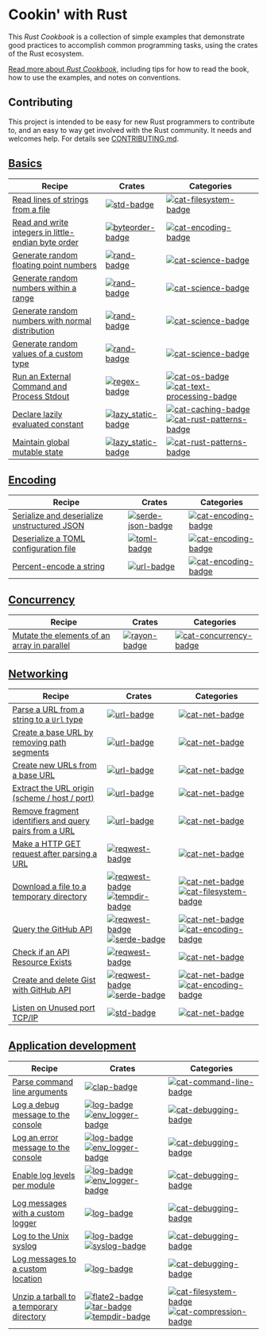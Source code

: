 # Cookin' with Rust

This _Rust Cookbook_ is a collection of
simple examples that demonstrate good practices to accomplish common
programming tasks, using the crates of the Rust ecosystem.

[Read more about _Rust Cookbook_](about.html), including tips for
how to read the book, how to use the examples, and notes on conventions.

## Contributing

This project is intended to be easy for new Rust programmers to
contribute to, and an easy to way get involved with the Rust
community. It needs and welcomes help. For details see
[CONTRIBUTING.md].

[CONTRIBUTING.md]: https://github.com/brson/rust-cookbook/blob/master/CONTRIBUTING.md

## [Basics](basics.html)

| Recipe | Crates | Categories |
|--------|--------|------------|
| [Read lines of strings from a file][ex-std-read-lines] | [![std-badge]][std] | [![cat-filesystem-badge]][cat-filesystem] |
| [Read and write integers in little-endian byte order][ex-byteorder-le] | [![byteorder-badge]][byteorder] | [![cat-encoding-badge]][cat-encoding] |
| [Generate random floating point numbers][ex-rand-float] | [![rand-badge]][rand] | [![cat-science-badge]][cat-science] |
| [Generate random numbers within a range][ex-rand-range] | [![rand-badge]][rand] | [![cat-science-badge]][cat-science] |
| [Generate random numbers with normal distribution][ex-rand-dist] | [![rand-badge]][rand] | [![cat-science-badge]][cat-science] |
| [Generate random values of a custom type][ex-rand-custom] | [![rand-badge]][rand] | [![cat-science-badge]][cat-science] |
| [Run an External Command and Process Stdout][ex-parse-subprocess-output] | [![regex-badge]][regex] | [![cat-os-badge]][cat-os] [![cat-text-processing-badge]][cat-text-processing] |
| [Declare lazily evaluated constant][ex-lazy-constant] | [![lazy_static-badge]][lazy_static] | [![cat-caching-badge]][cat-caching] [![cat-rust-patterns-badge]][cat-rust-patterns] |
| [Maintain global mutable state][ex-global-mut-state] | [![lazy_static-badge]][lazy_static] | [![cat-rust-patterns-badge]][cat-rust-patterns] |

## [Encoding](encoding.html)

| Recipe | Crates | Categories |
|--------|--------|------------|
| [Serialize and deserialize unstructured JSON][ex-json-value] | [![serde-json-badge]][serde-json] | [![cat-encoding-badge]][cat-encoding] |
| [Deserialize a TOML configuration file][ex-toml-config] | [![toml-badge]][toml] | [![cat-encoding-badge]][cat-encoding] |
| [Percent-encode a string][ex-percent-encode] | [![url-badge]][url] | [![cat-encoding-badge]][cat-encoding] |

## [Concurrency](concurrency.html)

| Recipe | Crates | Categories |
|--------|--------|------------|
| [Mutate the elements of an array in parallel][ex-rayon-iter-mut] | [![rayon-badge]][rayon] | [![cat-concurrency-badge]][cat-concurrency] |

## [Networking](net.html)

| Recipe | Crates | Categories |
|--------|--------|------------|
| [Parse a URL from a string to a `Url` type][ex-url-parse] | [![url-badge]][url] | [![cat-net-badge]][cat-net] |
| [Create a base URL by removing path segments][ex-url-base] | [![url-badge]][url] | [![cat-net-badge]][cat-net] |
| [Create new URLs from a base URL][ex-url-new-from-base] | [![url-badge]][url] | [![cat-net-badge]][cat-net] |
| [Extract the URL origin (scheme / host / port)][ex-url-origin] | [![url-badge]][url] | [![cat-net-badge]][cat-net] |
| [Remove fragment identifiers and query pairs from a URL][ex-url-rm-frag] | [![url-badge]][url] | [![cat-net-badge]][cat-net] |
| [Make a HTTP GET request after parsing a URL][ex-url-basic] | [![reqwest-badge]][reqwest] | [![cat-net-badge]][cat-net] |
| [Download a file to a temporary directory][ex-url-download] | [![reqwest-badge]][reqwest] [![tempdir-badge]][tempdir] | [![cat-net-badge]][cat-net] [![cat-filesystem-badge]][cat-filesystem] |
| [Query the GitHub API][ex-rest-get] | [![reqwest-badge]][reqwest] [![serde-badge]][serde] | [![cat-net-badge]][cat-net] [![cat-encoding-badge]][cat-encoding] |
| [Check if an API Resource Exists][ex-rest-head] | [![reqwest-badge]][reqwest] | [![cat-net-badge]][cat-net] |
| [Create and delete Gist with GitHub API][ex-rest-post] | [![reqwest-badge]][reqwest] [![serde-badge]][serde] | [![cat-net-badge]][cat-net] [![cat-encoding-badge]][cat-encoding] |
| [Listen on Unused port TCP/IP][ex-random-port-tcp] | [![std-badge]][std] | [![cat-net-badge]][cat-net] |

## [Application development](app.html)

| Recipe | Crates | Categories |
|--------|--------|------------|
| [Parse command line arguments][ex-clap-basic] | [![clap-badge]][clap] | [![cat-command-line-badge]][cat-command-line] |
| [Log a debug message to the console][ex-log-debug] | [![log-badge]][log] [![env_logger-badge]][env_logger] | [![cat-debugging-badge]][cat-debugging] |
| [Log an error message to the console][ex-log-error] | [![log-badge]][log] [![env_logger-badge]][env_logger] | [![cat-debugging-badge]][cat-debugging] |
| [Enable log levels per module][ex-log-mod] | [![log-badge]][log] [![env_logger-badge]][env_logger] | [![cat-debugging-badge]][cat-debugging] |
| [Log messages with a custom logger][ex-log-custom-logger] | [![log-badge]][log] | [![cat-debugging-badge]][cat-debugging] |
| [Log to the Unix syslog][ex-log-syslog] | [![log-badge]][log] [![syslog-badge]][syslog] | [![cat-debugging-badge]][cat-debugging] |
| [Log messages to a custom location][ex-log-custom] | [![log-badge]][log] | [![cat-debugging-badge]][cat-debugging] |
| [Unzip a tarball to a temporary directory][ex-tar-temp] | [![flate2-badge]][flate2] [![tar-badge]][tar] [![tempdir-badge]][tempdir] | [![cat-filesystem-badge]][cat-filesystem] [![cat-compression-badge]][cat-compression] |


<!--

Links, in a few categories. Follow the existing structure.

Individual pages contain a subset of these exact links, depending on
the crates and categories of their examples.

Keep lines sorted.

-->

<!-- Categories -->

[cat-caching-badge]: https://img.shields.io/badge/-caching-red.svg
[cat-caching]: https://crates.io/categories/caching
[cat-command-line-badge]: https://img.shields.io/badge/-command_line-red.svg
[cat-command-line]: https://crates.io/categories/command-line-interface
[cat-compression-badge]: https://img.shields.io/badge/-compression-red.svg
[cat-compression]: https://crates.io/categories/compression
[cat-concurrency-badge]: https://img.shields.io/badge/-concurrency-red.svg
[cat-concurrency]: https://crates.io/categories/concurrency
[cat-debugging-badge]: https://img.shields.io/badge/-debugging-red.svg
[cat-debugging]: https://crates.io/categories/debugging
[cat-encoding-badge]: https://img.shields.io/badge/-encoding-red.svg
[cat-encoding]: https://crates.io/categories/encoding
[cat-filesystem-badge]: https://img.shields.io/badge/-filesystem-red.svg
[cat-filesystem]: https://crates.io/categories/filesystem
[cat-net-badge]: https://img.shields.io/badge/-net-red.svg
[cat-net]: https://crates.io/categories/network-programming
[cat-science-badge]: https://img.shields.io/badge/-science-red.svg
[cat-science]: https://crates.io/categories/science
[cat-os-badge]: https://img.shields.io/badge/-os-red.svg
[cat-os]: https://crates.io/categories/os
[cat-rust-patterns-badge]: https://img.shields.io/badge/-rust_patterns-red.svg
[cat-rust-patterns]: https://crates.io/categories/rust-patterns
[cat-text-processing-badge]: https://img.shields.io/badge/-text_processing-red.svg
[cat-text-processing]: https://crates.io/categories/text-processing

<!-- Crates -->

[byteorder-badge]: https://img.shields.io/crates/v/byteorder.svg?label=byteorder
[byteorder]: https://docs.rs/byteorder/
[clap-badge]: https://img.shields.io/crates/v/clap.svg?label=clap
[clap]: https://docs.rs/clap/
[env_logger-badge]: https://img.shields.io/crates/v/env_logger.svg?label=env_logger
[env_logger]: https://docs.rs/env_logger/
[flate2-badge]: https://img.shields.io/crates/v/flate2.svg?label=flate2
[flate2]: https://docs.rs/flate2/
[lazy_static]: https://docs.rs/lazy_static/
[lazy_static-badge]: https://img.shields.io/crates/v/lazy_static.svg?label=lazy_static
[log-badge]: https://img.shields.io/crates/v/log.svg?label=log
[log]: https://docs.rs/log/
[rand-badge]: https://img.shields.io/crates/v/rand.svg?label=rand
[rand]: https://docs.rs/rand/
[rayon-badge]: https://img.shields.io/crates/v/rayon.svg?label=rayon
[rayon]: https://docs.rs/rayon/
[reqwest-badge]: https://img.shields.io/crates/v/reqwest.svg?label=reqwest
[reqwest]: https://docs.rs/reqwest/
[serde-badge]: https://img.shields.io/crates/v/serde.svg?label=serde
[serde-json-badge]: https://img.shields.io/crates/v/serde_json.svg?label=serde_json
[serde-json]: https://docs.serde.rs/serde_json/
[serde]: https://docs.rs/serde/
[std-badge]: https://img.shields.io/badge/std-1.17.0-blue.svg
[std]: https://doc.rust-lang.org/std
[syslog-badge]: https://img.shields.io/crates/v/syslog.svg?label=syslog
[syslog]: https://docs.rs/syslog/
[tar-badge]: https://img.shields.io/crates/v/tar.svg?label=tar
[tar]: https://docs.rs/tar/
[tempdir-badge]: https://img.shields.io/crates/v/tempdir.svg?label=tempdir
[tempdir]: https://docs.rs/tempdir/
[toml-badge]: https://img.shields.io/crates/v/toml.svg?label=toml
[toml]: https://docs.rs/toml/
[url-badge]: https://img.shields.io/crates/v/url.svg?label=url
[url]: https://docs.rs/url/
[regex]: https://docs.rs/regex/
[regex-badge]: https://img.shields.io/crates/v/regex.svg?label=regex

<!-- Examples -->

[ex-byteorder-le]: basics.html#ex-byteorder-le
[ex-clap-basic]: app.html#ex-clap-basic
[ex-global-mut-state]: basics.html#ex-global-mut-state
[ex-json-value]: encoding.html#ex-json-value
[ex-lazy-constant]: basics.html#ex-lazy-constant
[ex-log-custom-logger]: app.html#ex-log-custom-logger
[ex-log-custom]: app.html#ex-log-custom
[ex-log-debug]: app.html#ex-log-debug
[ex-log-error]: app.html#ex-log-error
[ex-log-mod]: app.html#ex-log-mod
[ex-log-syslog]: app.html#ex-log-syslog
[ex-percent-encode]: encoding.html#ex-percent-encode
[ex-rand-custom]: basics.html#ex-rand-custom
[ex-rand-dist]: basics.html#ex-rand-dist
[ex-rand-float]: basics.html#ex-rand-float
[ex-random-port-tcp]: net.html#ex-random-port-tcp
[ex-rand-range]: basics.html#ex-rand-range
[ex-rayon-iter-mut]: concurrency.html#ex-rayon-iter-mut
[ex-rest-head]: net.html#ex-rest-head
[ex-rest-get]: net.html#ex-rest-get
[ex-rest-post]: net.html#ex-rest-post
[ex-std-read-lines]: basics.html#ex-std-read-lines
[ex-tar-temp]: app.html#ex-tar-temp
[ex-toml-config]: encoding.html#ex-toml-config
[ex-url-base]: net.html#ex-url-base
[ex-url-basic]: net.html#ex-url-basic
[ex-url-download]: net.html#ex-url-download
[ex-url-new-from-base]: net.html#ex-url-new-from-base
[ex-url-origin]: net.html#ex-url-origin
[ex-url-parse]: net.html#ex-url-parse
[ex-url-rm-frag]: net.html#ex-url-rm-frag
[ex-parse-subprocess-output]: basics.html#ex-parse-subprocess-output
